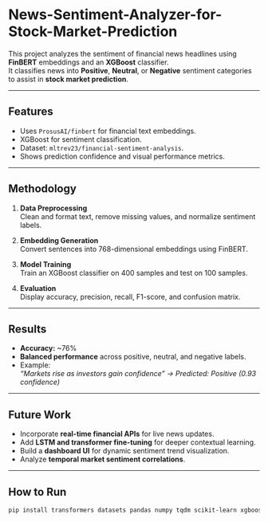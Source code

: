 # News-Sentiment-Analyzer-for-Stock-Market-Prediction


This project analyzes the sentiment of financial news headlines using **FinBERT** embeddings and an **XGBoost** classifier.  
It classifies news into **Positive**, **Neutral**, or **Negative** sentiment categories to assist in **stock market prediction**.

---

## Features
- Uses `ProsusAI/finbert` for financial text embeddings.
- XGBoost for sentiment classification.
- Dataset: `mltrev23/financial-sentiment-analysis`.
- Shows prediction confidence and visual performance metrics.

---

## Methodology
1. **Data Preprocessing**  
   Clean and format text, remove missing values, and normalize sentiment labels.

2. **Embedding Generation**  
   Convert sentences into 768-dimensional embeddings using FinBERT.

3. **Model Training**  
   Train an XGBoost classifier on 400 samples and test on 100 samples.

4. **Evaluation**  
   Display accuracy, precision, recall, F1-score, and confusion matrix.

---

## Results
- **Accuracy:** ~76%
- **Balanced performance** across positive, neutral, and negative labels.
- Example:  
  *“Markets rise as investors gain confidence” → Predicted: Positive (0.93 confidence)*

---

## Future Work
- Incorporate **real-time financial APIs** for live news updates.
- Add **LSTM and transformer fine-tuning** for deeper contextual learning.
- Build a **dashboard UI** for dynamic sentiment trend visualization.
- Analyze **temporal market sentiment correlations**.

---

## How to Run
```bash
pip install transformers datasets pandas numpy tqdm scikit-learn xgboost
